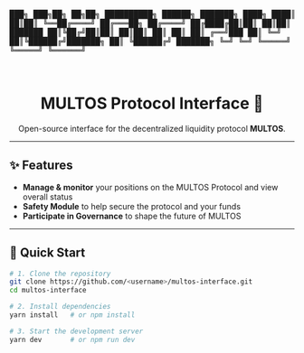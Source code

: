 <!-- MULTOS Interface README -->

<p align="center">
<pre>
  
███╗   ███╗██╗   ██╗██╗     ██████████╗  ██████╗  ███████╗
████╗ ████║██║   ██║██║     ╚══██╔════╝ ██╔═══██╗ ██╔════╝
██╔████╔██║██║   ██║██║        ██║      ██║   ██║ ███████
██║╚██╔╝██║██║   ██║██║        ██║      ██║   ██║ ╔══╝███
██║ ╚═╝ ██║╚██████╔╝███████╗   ██║      ╚██████╔╝ ███████╗
╚═╝     ╚═╝ ╚═════╝ ╚══════╝   ╚═╝       ╚═════╝  ╚══════╝
  
</pre>
</p>

<h1 align="center">MULTOS Protocol Interface 👻</h1>

<p align="center">
Open-source interface for the decentralized liquidity protocol <strong>MULTOS</strong>.
</p>

---

## ✨ Features
- **Manage & monitor** your positions on the MULTOS Protocol and view overall status  
- **Safety Module** to help secure the protocol and your funds  
- **Participate in Governance** to shape the future of MULTOS  

---

## 🚀 Quick Start

```bash
# 1. Clone the repository
git clone https://github.com/<username>/multos-interface.git
cd multos-interface

# 2. Install dependencies
yarn install   # or npm install

# 3. Start the development server
yarn dev       # or npm run dev
